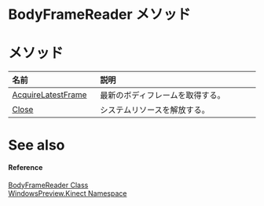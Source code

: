 BodyFrameReader メソッド  
=======================  

<span id="publicmethodsSection"></span>

メソッド
=======  

<table>
<colgroup>
<col width="30%" />
<col width="60%" />
</colgroup>
<thead>
<tr class="header">
<th align="left">名前</th>
<th align="left">説明</th>
</tr>
</thead>
<tbody>
<tr class="odd">
<td align="left"><a href="BodyFrameReader_Class/Methods/AcquireLatestFrame_Method.md">AcquireLatestFrame</a></td>
<td align="left">最新のボディフレームを取得する。</td>
</tr>
<tr class="even">
<td align="left"><a href="BodyFrameReader_Class/Methods/Close_Method.md">Close</a></td>
<td align="left">システムリソースを解放する。</td>
</tr>
</tbody>
</table>

<span id="ID4EI"></span>

See also  
========  

<span id="ID4EK"></span>
#### Reference  

[BodyFrameReader Class](../BodyFrameReader_Class.md)  
 [WindowsPreview.Kinect Namespace](../../Kinect.md)  



<!--Please do not edit the data in the comment block below.-->
<!--
TOCTitle : BodyFrameReader Methods
RLTitle : BodyFrameReader Methods
KeywordK : BodyFrameReader class, methods
KeywordA : Methods.T:WindowsPreview.Kinect.BodyFrameReader
AssetID : Methods.T:WindowsPreview.Kinect.BodyFrameReader
Locale : en-us
CommunityContent : 1
TargetOS : Windows
TopicType : kbSyntax
DocSet : K4Wv2
ProjType : K4Wv2Proj
Technology : Kinect for Windows
Product : Kinect for Windows SDK v2
productversion : 20
-->
